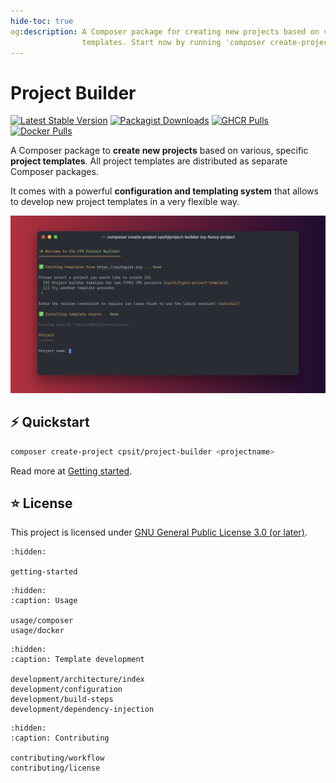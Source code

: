 ```yaml
---
hide-toc: true
og:description: A Composer package for creating new projects based on various specific project
                templates. Start now by running 'composer create-project cpsit/project-builder'.
---
```


# Project Builder

[![Latest Stable Version](https://img.shields.io/packagist/v/cpsit/project-builder?label=version)][1]
[![Packagist Downloads](https://img.shields.io/packagist/dt/cpsit/project-builder?label=packagist+downloads&color=brightgreen)][2]
[![GHCR Pulls](https://img.shields.io/badge/dynamic/json?url=https%3A%2F%2Fipitio.github.io%2Fbackage%2FCPS-IT%2Fproject-builder%2Fproject-builder.json&query=%24.downloads&label=GHCR%20pulls&color=brightgreen)][3]
[![Docker Pulls](https://img.shields.io/docker/pulls/cpsit/project-builder?label=docker+pulls&color=brightgreen)][4]

A Composer package to **create new projects** based on various, specific **project templates**.
All project templates are distributed as separate Composer packages.

It comes with a powerful **configuration and templating system** that allows to develop
new project templates in a very flexible way.

![Screenshot](_static/img/header.png)

## ⚡ Quickstart

```bash
composer create-project cpsit/project-builder <projectname>
```

Read more at [Getting started](getting-started.md).

## ⭐ License

This project is licensed under [GNU General Public License 3.0 (or later)](contributing/license.md).

```{toctree}
:hidden:

getting-started
```

```{toctree}
:hidden:
:caption: Usage

usage/composer
usage/docker
```

```{toctree}
:hidden:
:caption: Template development

development/architecture/index
development/configuration
development/build-steps
development/dependency-injection
```

```{toctree}
:hidden:
:caption: Contributing

contributing/workflow
contributing/license
```

[1]: https://github.com/CPS-IT/project-builder/releases/latest
[2]: https://packagist.org/packages/cpsit/project-builder
[3]: https://github.com/CPS-IT/project-builder/pkgs/container/project-builder
[4]: https://hub.docker.com/r/cpsit/project-builder
